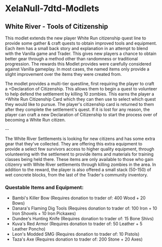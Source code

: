 # XelaNull-7dtd-Modlets

## White River - Tools of Citizenship

This modlet extends the new player White Run citizenship quest line to provide some gather & craft quests to obtain improved tools and equipment. Each item has a small back story and explanation in an attempt to blend with the Vanilla game and Trader. This gives new players a chance to obtain better gear through a method other than randomness or traditional progression. The rewards this Modlet provides were carefully considered against Vanilla gameplay. In most cases, the named items only provide a slight improvement over the items they were created from.

The modlet provides a multi-tier questline, first requiring the player to craft a +Declaration of Citizenship. This allows them to begin a quest to volunteer to help defend the settlement by killing 10 zombies. This earns the player a +White Run Citizenship Card which they can then use to select which quest they would like to pursue. The player's citizenship card is returned to them after they complete the settlement's quest. If it is lost for any reason, the player can craft a new Declaration of Citizenship to start the process over of becoming a White Run citizen.

--

The White River Settlements is looking for new citizens and has some extra gear that they've collected. They are offering this extra equipment to provide a select few survivors access to higher quality equipment, through volunteering with the settlement to provide items and materials for training classes being held there. These items are only available to those who gain citizenry with White River settlements through killing zombies in the area. In addition to the reward, the player is also offered a small stack (50-150) of wet concrete blocks, from the last of the Trader's community inventory.

### Questable Items and Equipment:

- Bambi's Killer Bow (Requires donation to trader of: 400 Wood + 20 Bows)
- Danara's Flaming Dig Tools (Requires donation to trader of: 100 Iron + 10 Iron Shovels + 10 Iron Pickaxes)
- Dundee's Hunting Knife (Requires donation to trader of: 15 Bone Shivs)
- Kuva's Red Armor (Requires donation to trader of: 50 Leather + 5 Leather Poncho)
- Leon's Modded SMG (Requires donation to trader of: 10 Pistols)
- Taza's Axe (Requires donation to trader of: 200 Stone + 20 Axes)
